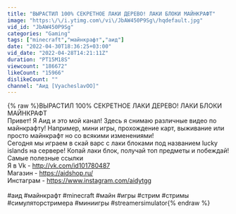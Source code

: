 ```yaml
---
title: "ВЫРАСТИЛ 100% СЕКРЕТНОЕ ЛАКИ ДЕРЕВО! ЛАКИ БЛОКИ МАЙНКРАФТ"
image: "https:\/\/i.ytimg.com\/vi\/JbAW450P9Sg\/hqdefault.jpg"
vid_id: "JbAW450P9Sg"
categories: "Gaming"
tags: ["minecraft","майнкрафт","аид"]
date: "2022-04-30T18:36:25+03:00"
vid_date: "2022-04-28T14:21:11Z"
duration: "PT15M18S"
viewcount: "186672"
likeCount: "15966"
dislikeCount: ""
channel: "Аид [VyacheslavOO]"
---
```

{% raw %}ВЫРАСТИЛ 100% СЕКРЕТНОЕ ЛАКИ ДЕРЕВО! ЛАКИ БЛОКИ МАЙНКРАФТ<br />Привет! Я Аид и это мой канал! Здесь я снимаю различные видео по майнкрафту! Например, мини игры, прохождение карт, выживание или просто майнкрафт но со всякими изменениями!<br />Сегодня мы играем в скай варс с лаки блоками под названием lucky islands на сервере! Копай лаки блок, получай топ предметы и побеждай!<br />Самые полезные ссылки<br />Я в Vk - <a rel="nofollow" target="blank" href="http://vk.com/id101780487">http://vk.com/id101780487</a><br />Магазин - <a rel="nofollow" target="blank" href="https://aidshop.ru/">https://aidshop.ru/</a><br />Инстаграм - <a rel="nofollow" target="blank" href="https://www.instagram.com/aidytgg">https://www.instagram.com/aidytgg</a><br /><br />#аид #майнкрафт #minecraft #майн #игры #стрим #стримы #симуляторстримера #миниигры #streamersimulator{% endraw %}
